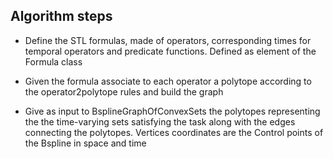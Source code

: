 ## Algorithm steps

- Define the STL formulas, made of operators, corresponding times for temporal operators and predicate functions. Defined as element of the Formula class

- Given the formula associate to each operator a polytope according to the operator2polytope rules and build the graph

- Give as input to BsplineGraphOfConvexSets the polytopes representing the the time-varying sets satisfying the task along with the edges connecting the polytopes. Vertices coordinates are the Control points of the Bspline in space and time